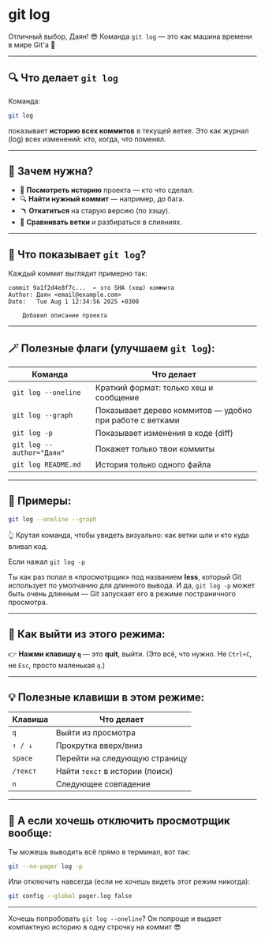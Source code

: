 # git log
Отличный выбор, Даян! 😎 Команда `git log` — это как машина времени в мире Git'а 🚀

---

## 🔍 Что делает `git log`

Команда:

```bash
git log
```

показывает **историю всех коммитов** в текущей ветке. Это как журнал (log) всех изменений: кто, когда, что поменял.

---

## 🧠 Зачем нужна?

* 📜 **Посмотреть историю** проекта — кто что сделал.
* 🔍 **Найти нужный коммит** — например, до бага.
* 🪃 **Откатиться** на старую версию (по хэшу).
* 🔀 **Сравнивать ветки** и разбираться в слияниях.

---

## 🔧 Что показывает `git log`?

Каждый коммит выглядит примерно так:

```
commit 9a1f2d4e8f7c...  ← это SHA (хеш) коммита
Author: Даян <email@example.com>
Date:   Tue Aug 1 12:34:56 2025 +0300

    Добавил описание проекта
```

---

## 🪄 Полезные флаги (улучшаем `git log`):

| Команда                   | Что делает                                               |
| ------------------------- | -------------------------------------------------------- |
| `git log --oneline`       | Краткий формат: только хеш и сообщение                   |
| `git log --graph`         | Показывает дерево коммитов — удобно при работе с ветками |
| `git log -p`              | Показывает изменения в коде (diff)                       |
| `git log --author="Даян"` | Покажет только твои коммиты                              |
| `git log README.md`       | История только одного файла                              |

---

## 💬 Примеры:

```bash
git log --oneline --graph
```

👆 Крутая команда, чтобы увидеть визуально: как ветки шли и кто куда вливал код.

Если нажал `git log -p`

Ты как раз попал в «просмотрщик» под названием **less**, который Git использует по умолчанию для длинного вывода. И да, `git log -p` может быть очень длинным — Git запускает его в режиме постраничного просмотра.

---

## 🧷 Как выйти из этого режима:

👉 **Нажми клавишу `q`** — это **quit**, выйти.
(Это всё, что нужно. Не `Ctrl+C`, не `Esc`, просто маленькая `q`.)

---

## 💡 Полезные клавиши в этом режиме:

| Клавиша  | Что делает                      |
| -------- | ------------------------------- |
| `q`      | Выйти из просмотра              |
| `↑ / ↓`  | Прокрутка вверх/вниз            |
| `space`  | Перейти на следующую страницу   |
| `/текст` | Найти `текст` в истории (поиск) |
| `n`      | Следующее совпадение            |

---

## 🔧 А если хочешь **отключить просмотрщик** вообще:

Ты можешь выводить всё прямо в терминал, вот так:

```bash
git --no-pager log -p
```

Или отключить навсегда (если не хочешь видеть этот режим никогда):

```bash
git config --global pager.log false
```

---

Хочешь попробовать `git log --oneline`? Он попроще и выдает компактную историю в одну строчку на коммит 😎

